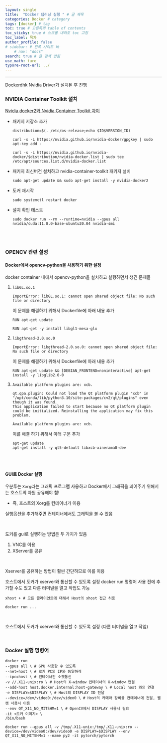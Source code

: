 ```yaml
---
layout: single
title:  "Docker 딥러닝 실행 " # 글 제목
categories: Docker # category
tags: [docker] # tag
toc: true # 오른쪽의 table of contents
toc_sticky: true # 스크롤 내려도 toc 고정
toc_label: 목차
author_profile: false
# sidebar: # 왼쪽 사이드 바
    # nav: "docs"
search: true # 글 검색 안됨
use_math: ture
typore-root-url: ../
---
```


****

Dockerdhk Nvidia Driver가 설치된 후 진행




### NVIDIA Container Toolkit 설치
[Nvidia docker2와 Nvidia Container Toolkit 차이](https://koobh.tistory.com/60)


- 패키지 저장소 추가 	
  ```
  distribution=$(. /etc/os-release;echo $ID$VERSION_ID)
  
  curl -s -L https://nvidia.github.io/nvidia-docker/gpgkey | sudo apt-key add -
  
  curl -s -L https://nvidia.github.io/nvidia-docker/$distribution/nvidia-docker.list | sudo tee /etc/apt/sources.list.d/nvidia-docker.list
  ```
- 패키지 최신버전 설치하고 nvidia-container-toolkit 패키지 설치
  ```
  sudo apt-get update && sudo apt-get install -y nvidia-docker2
  
  ```
- 도커 재시작

  ```
  sudo systemctl restart docker
  ```
- 설치 확인 테스트

  ```
  sudo docker run --rm --runtime=nvidia --gpus all nvidia/cuda:11.8.0-base-ubuntu20.04 nvidia-smi
  ```

<br>

<br>



### OPENCV 관련 설정 

#### Docker에서 opencv-python을 사용하기 위한 설정 

docker container 내에서 opencv-python을 설치하고 실행하면서 생긴 문제들 

1. `libGL.so.1`

   ```
   ImportError: libGL.so.1: cannot open shared object file: No such file or directory
   
   ```

   이 문제를 해결하기 위해서 Dockerfile에 아래 내용 추가

   ```
   RUN apt-get update
   
   RUN apt-get -y install libgl1-mesa-glx
   ```

   

2. `libgthread-2.0.so.0`

   ```
   ImportError: libgthread-2.0.so.0: cannot open shared object file: No such file or directory
   ```

   이 문제를 해결하기 위해서 Dockerfile에 아래 내용 추가

   ```
   RUN apt-get update && [DEBIAN_FRONTEND=noninteractive] apt-get install -y libglib2.0-0
   ```

3. `Available platform plugins are: xcb.`

   ```
   qt.qpa.plugin: Could not load the Qt platform plugin "xcb" in "/opt/conda/lib/python3.10/site-packages/cv2/qt/plugins" even though it was found.
   This application failed to start because no Qt platform plugin could be initialized. Reinstalling the application may fix this problem.
   
   Available platform plugins are: xcb.
   ```

   이를 해결 하기 위해서 아래 구문 추가

   ```
   apt-get update
   apt-get install -y qt5-default libxcb-xinerama0-dev
   ```

<br>
<br>

#### GUI로  Docker 실행
우분투는 `Xorg`라는 그래픽 프로그램 사용하고  Docker에서 그래픽을 띄어주기 위해서는 호스트의 자원 공유해야 함! 

- 즉, 호스트의 Xorg를 컨테이너가 이용

실행옵션을 추가해주면 컨테이너에서도 그래픽을 볼 수 있음 

<br>

도커를 gui로 실행하는 방법은 두 가지가 있음

1. VNC를 이용 
2. XServer를 공유

<br>

Xserver를 공유하는 방법이 훨씬 간단하므로 이를 이용  <br>



호스트에서 도커가 xserver와 통신할 수 있도록 설정 
docker run 명령어 사용 전에  추가할 수도 있고 다른 터미널을 열고 작업도 가능

```
xhost + # 모든 클라이언트에 대해서 Host의 xhost 접근 허용 	

docker run ... 
```

<br>

호스트에서 도커가 xserver와 통신할 수 있도록 설정 (다른 터미널을 열고 작업)

<br>



### Docker 실행 명령어

```
docker run
--gpus all \ # GPU 사용할 수 있도록
--net=host \ # 로커 PC의 IP와 동일하게
--ipc=host \ # 컨테이너간 소켓통신
-v //.X11-unix:ro \ # Host의 X-window 컨테이너의 X-window 연결
--add-host host.docker.internal:host-gateway \ # Local host 와의 연결 
-e DISPLAY=$DISPLAY \ # Host의 DISPLAY ID 전달
--device=/dev/video0:/dev/video0 \ # Host의 카메라 장비를 컨테이너에 전달, 웹캠 사용시 이용
--env QT_X11_NO_MITSHM=1 \ # OpenCV에서 DISPLAY 사용시 필요
-it <도커 이미지> \
/bin/bash 
```





```
docker run --gpus all -v /tmp/.X11-unix:/tmp/.X11-unix:ro --device=/dev/video0:/dev/video0 -e DISPLAY=$DISPLAY --env QT_X11_NO_MITSHM=1 --name py2 -it pytorch/pytorch
```

